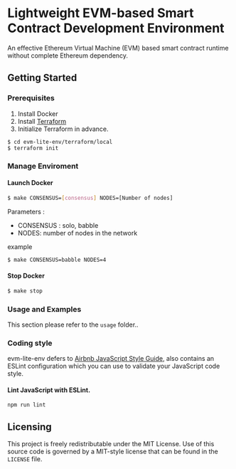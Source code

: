 # Lightweight EVM-based Smart Contract Development Environment

An effective Ethereum Virtual Machine (EVM) based smart contract runtime without complete Ethereum dependency.

## Getting Started

### Prerequisites

1. Install Docker
2. Install [Terraform](https://www.terraform.io/)
3. Initialize Terraform in advance.
```shell
$ cd evm-lite-env/terraform/local
$ terraform init
```
### Manage Enviroment

#### Launch Docker
```bash
$ make CONSENSUS=[consensus] NODES=[Number of nodes]
```
Parameters :
-   CONSENSUS : solo, babble
-   NODES: number of nodes in the network

example
```bash
$ make CONSENSUS=babble NODES=4
```

#### Stop Docker
```bash
$ make stop
```

### Usage and Examples

This section please refer to the `usage` folder..

### Coding style 
evm-lite-env defers to [Airbnb JavaScript Style Guide](https://github.com/airbnb/javascript),
also contains an ESLint configuration which you can use to validate your JavaScript code style.

#### Lint JavaScript with ESLint.
```
npm run lint
```

## Licensing
This project is freely redistributable under the MIT License. Use of this source
code is governed by a MIT-style license that can be found in the `LICENSE` file.